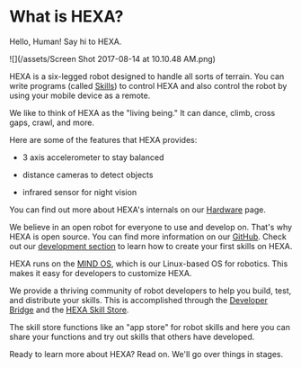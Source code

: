 # What is HEXA?

Hello, Human! Say hi to HEXA.

![](/assets/Screen Shot 2017-08-14 at 10.10.48 AM.png)

HEXA is a six-legged robot designed to handle all sorts of terrain. You can write programs \(called [Skills](/Introduction/hexaskills.md)\) to control HEXA and also control the robot by using your mobile device as a remote.

We like to think of HEXA as the "living being." It can dance, climb, cross gaps, crawl, and more.

Here are some of the features that HEXA provides:

* 3 axis accelerometer to stay balanced

* distance cameras to detect objects

* infrared sensor for night vision

You can find out more about HEXA's internals on our [Hardware](/Introduction/hardware.md) page.

We believe in an open robot for everyone to use and develop on. That's why HEXA is open source. You can find more information on our [GitHub](/Introduction/github.md). Check out our [development section](/Development/yourfirstskill.md) to learn how to create your first skills on HEXA.

HEXA runs on the [MIND OS](/Introduction/mindos.md), which is our Linux-based OS for robotics. This makes it easy for developers to customize HEXA.

We provide a thriving community of robot developers to help you build, test, and distribute your skills. This is accomplished through the [Developer Bridge](/Development/developerbridge.md) and the [HEXA Skill Store](/Introduction/skillstore.md).

The skill store functions like an "app store" for robot skills and here you can share your functions and try out skills that others have developed.

Ready to learn more about HEXA? Read on. We'll go over things in stages.
